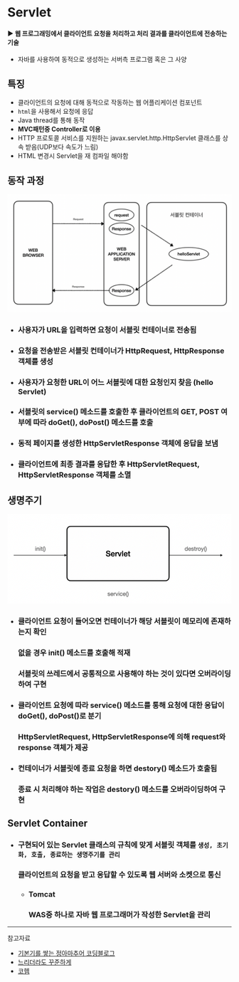 # Servlet
#### ▶ 웹 프로그래밍에서 클라이언트 요청을 처리하고 처리 결과를 클라이언트에 전송하는 기술
 * 자바를 사용하여 동적으로 생성하는 서버측 프로그램 혹은 그 사양

## 특징
 * 클라이언트의 요청에 대해 동적으로 작동하는 웹 어플리케이션 컴포넌트
 * `html`을 사용해서 요청에 응답
 * Java thread를 통해 동작
 * **MVC패턴중 Controller로 이용**
 * HTTP 프로토콜 서비스를 지원하는 javax.servlet.http.HttpServlet 클래스를 상속 받음(UDP보다 속도가 느림)
 * HTML 변경시 Servlet을 재 컴파일 해야함

## 동작 과정
![](../CS_IMG/Servlet.png)
* ### 사용자가 URL을 입력하면 요청이 서블릿 컨테이너로 전송됨
* ### 요청을 전송받은 서블릿 컨테이너가 HttpRequest, HttpResponse 객체를 생성
* ### 사용자가 요청한 URL이 어느 서블릿에 대한 요청인지 찾음 (hello Servlet)
* ### 서블릿의 service() 메소드를 호출한 후 클라이언트의 GET, POST 여부에 따라 doGet(), doPost() 메소드를 호출
* ### 동적 페이지를 생성한 HttpServletResponse 객체에 응답을 보냄
* ### 클라이언트에 최종 결과를 응답한 후 HttpServletRequest, HttpServletResponse 객체를 소멸

## 생명주기
![](../CS_IMG/Servlet_Life_Cycle.png)
* ### 클라이언트 요청이 들어오면 컨테이너가 해당 서블릿이 메모리에 존재하는지 확인
    ### 없을 경우 init() 메소드를 호출해 적재
    ### 서블릿의 쓰레드에서 공통적으로 사용해야 하는 것이 있다면 오버라이딩 하여 구현
* ### 클라이언트 요청에 따라 service() 메소드를 통해 요청에 대한 응답이 doGet(), doPost()로 분기
    ### HttpServletRequest, HttpServletResponse에 의해 request와 response 객체가 제공
* ### 컨테이너가 서블릿에 종료 요청을 하면 destory() 메소드가 호출됨
    ### 종료 시 처리해야 하는 작업은 destory() 메소드를 오버라이딩하여 구현

## Servlet Container
* ### 구현되어 있는 Servlet 클래스의 규칙에 맞게 서블릿 객체를 `생성, 초기화, 호출, 종료하는 생명주기를 관리`
    ### 클라이언트의 요청을 받고 응답할 수 있도록 웹 서버와 소켓으로 통신
    * ### Tomcat
      ### WAS중 하나로 자바 웹 프로그래머가 작성한 Servlet을 관리

<hr/>

참고자료
* [기본기를 쌓는 정아마추어 코딩블로그](https://jeong-pro.tistory.com/222)
* [느리더라도 꾸준하게](https://steady-coding.tistory.com/599)
* [코헴](https://kohen.tistory.com/29)